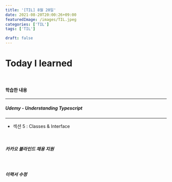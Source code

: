 ```yaml
---
title: '[TIL] 8월 20일'
date: 2021-08-20T20:00:26+09:00
featuredImage: /images/TIL.jpeg
categories: ['TIL']
tags: ['TIL']

draft: false
---
```


# Today I learned

<br>

<!--more-->

#### 학습한 내용

---

##### Udemy - Understanding Typescript

---

- 섹션 5 : Classes & Interface

<br>

##### 카카오 블라인드 채용 지원

<br>

##### 이력서 수정
